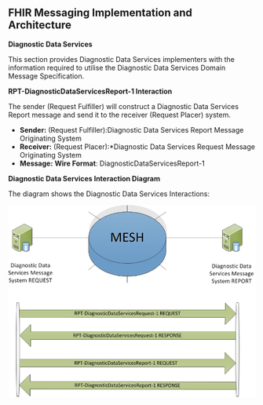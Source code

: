 ## FHIR Messaging Implementation and Architecture ##


**Diagnostic Data Services**

This section provides Diagnostic Data Services implementers with the information required to utilise the Diagnostic Data Services Domain Message Specification. 

**RPT-DiagnosticDataServicesReport-1 Interaction** 

The sender (Request Fulfiller) will construct a Diagnostic Data Services Report message and send it to the receiver (Request Placer) system.

- **Sender:** (Request Fulfiller):Diagnostic Data Services Report Message Originating System
- **Receiver:** (Request Placer):*Diagnostic Data Services Request Message Originating System
- **Message:** **Wire Format**: DiagnosticDataServicesReport-1

**Diagnostic Data Services Interaction Diagram**

The diagram shows the Diagnostic Data Services Interactions:

<div style="display: block;"><img  src="messaging_implementation_diagram.png" alt="DDAInteractions"></div>  